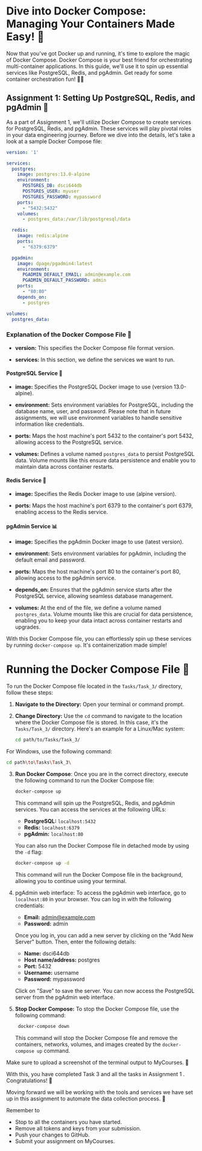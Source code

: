 # Dive into Docker Compose: Managing Your Containers Made Easy! 🚢

Now that you've got Docker up and running, it's time to explore the magic of Docker Compose. Docker Compose is your best friend for orchestrating multi-container applications. In this guide, we'll use it to spin up essential services like PostgreSQL, Redis, and pgAdmin. Get ready for some container orchestration fun! 🐋🎶

## Assignment 1: Setting Up PostgreSQL, Redis, and pgAdmin 📝

As a part of Assignment 1, we'll utilize Docker Compose to create services for PostgreSQL, Redis, and pgAdmin. These services will play pivotal roles in your data engineering journey. Before we dive into the details, let's take a look at a sample Docker Compose file:

```yaml
version: '1'

services:
  postgres:
    image: postgres:13.0-alpine
    environment:
      POSTGRES_DB: dsci644db
      POSTGRES_USER: myuser
      POSTGRES_PASSWORD: mypassword
    ports:
      - "5432:5432"
    volumes:
      - postgres_data:/var/lib/postgresql/data

  redis:
    image: redis:alpine
    ports:
      - "6379:6379"

  pgadmin:
    image: dpage/pgadmin4:latest
    environment:
      PGADMIN_DEFAULT_EMAIL: admin@example.com
      PGADMIN_DEFAULT_PASSWORD: admin
    ports:
      - "80:80"
    depends_on:
      - postgres

volumes:
  postgres_data:

```

### Explanation of the Docker Compose File 📃

- **version:** This specifies the Docker Compose file format version.

- **services:** In this section, we define the services we want to run.

#### PostgreSQL Service 🐘

- **image:** Specifies the PostgreSQL Docker image to use (version 13.0-alpine).

- **environment:** Sets environment variables for PostgreSQL, including the database name, user, and password. Please note that in future assignments, we will use environment variables to handle sensitive information like credentials.

- **ports:** Maps the host machine's port 5432 to the container's port 5432, allowing access to the PostgreSQL service.

- **volumes:** Defines a volume named `postgres_data` to persist PostgreSQL data. Volume mounts like this ensure data persistence and enable you to maintain data across container restarts.

#### Redis Service 🔄

- **image:** Specifies the Redis Docker image to use (alpine version).

- **ports:** Maps the host machine's port 6379 to the container's port 6379, enabling access to the Redis service.

#### pgAdmin Service 📊

- **image:** Specifies the pgAdmin Docker image to use (latest version).

- **environment:** Sets environment variables for pgAdmin, including the default email and password.

- **ports:** Maps the host machine's port 80 to the container's port 80, allowing access to the pgAdmin service.

- **depends_on:** Ensures that the pgAdmin service starts after the PostgreSQL service, allowing seamless database management.

- **volumes:** At the end of the file, we define a volume named `postgres_data`. Volume mounts like this are crucial for data persistence, enabling you to keep your data intact across container restarts and upgrades.

With this Docker Compose file, you can effortlessly spin up these services by running `docker-compose up`. It's containerization made simple!

# Running the Docker Compose File 🐳

To run the Docker Compose file located in the `Tasks/Task_3/` directory, follow these steps:

1. **Navigate to the Directory:** Open your terminal or command prompt.

2. **Change Directory:** Use the `cd` command to navigate to the location where the Docker Compose file is stored. In this case, it's the `Tasks/Task_3/` directory. Here's an example for a Linux/Mac system:
   
   ```bash
   cd path/to/Tasks/Task_3/
   ```

  For Windows, use the following command:

  ```bash
  cd path\to\Tasks\Task_3\
  ```
3. **Run Docker Compose**: Once you are in the correct directory, execute the following command to run the Docker Compose file:

   ```bash
   docker-compose up
   ```

   This command will spin up the PostgreSQL, Redis, and pgAdmin services. You can access the services at the following URLs:

   - **PostgreSQL:** `localhost:5432`
   - **Redis:** `localhost:6379`
   - **pgAdmin:** `localhost:80`

   You can also run the Docker Compose file in detached mode by using the `-d` flag:

   ```bash
   docker-compose up -d
   ```

   This command will run the Docker Compose file in the background, allowing you to continue using your terminal.

 
4. pgAdmin web interface: To access the pgAdmin web interface, go to `localhost:80` in your browser. You can log in with the following credentials:

   - **Email:** admin@example.com
    - **Password:** admin

    Once you log in, you can add a new server by clicking on the "Add New Server" button. Then, enter the following details:

    - **Name:** dsci644db
    - **Host name/address:** postgres
    - **Port:** 5432
    - **Username:** username
    - **Password:** mypassword

    Click on "Save" to save the server. You can now access the PostgreSQL server from the pgAdmin web interface.

5. **Stop Docker Compose:** To stop the Docker Compose file, use the following command:

   ```bash
    docker-compose down
    ```

    This command will stop the Docker Compose file and remove the containers, networks, volumes, and images created by the `docker-compose up` command.


Make sure to upload a screenshot of the terminal output to MyCourses. 📸

With this, you have completed Task 3 and all the tasks in Assignment 1 . Congratulations! 🎉

Moving forward we will be working with the tools and services we have set up in this assignment to automate the data collection process. 🚀

Remember to 
- Stop to all the containers you have started.
- Remove all tokens and keys from your submission.
- Push your changes to GitHub.
- Submit your assignment on MyCourses.
